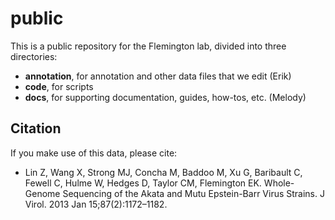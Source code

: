 # public

This is a public repository for the Flemington lab, divided into three
directories:

* **annotation**, for annotation and other data files that we edit (Erik)
* **code**, for scripts
* **docs**, for supporting documentation, guides, how-tos, etc. (Melody)

## Citation

If you make use of this data, please cite:

* Lin Z, Wang X, Strong MJ, Concha M, Baddoo M, Xu G, Baribault C, Fewell C, Hulme W, Hedges D, Taylor CM, Flemington EK. Whole-Genome Sequencing of the Akata and Mutu Epstein-Barr Virus Strains. J Virol. 2013 Jan 15;87(2):1172–1182.
